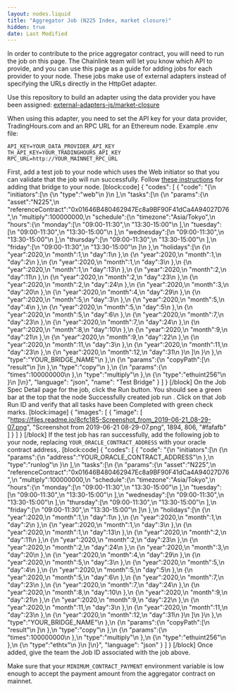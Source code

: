```yaml
---
layout: nodes.liquid
title: "Aggregator Job (N225 Index, market closure)"
hidden: true
date: Last Modified
---
```

In order to contribute to the price aggregator contract, you will need to run the job on this page. The Chainlink team will let you know which API to provide, and you can use this page as a guide for adding jobs for each provider to your node. These jobs make use of external adapters instead of specifying the URLs directly in the HttpGet adapter.

Use this repository to build an adapter using the data provider you have been assigned: 
[external-adapters-js/market-closure](https://github.com/smartcontractkit/external-adapters-js/tree/master/market-closure)

When using this adapter, you need to set the API key for your data provider, TradingHours.com and an RPC URL for an Ethereum node. Example .env file:

```
API_KEY=YOUR_DATA_PROVIDER_API_KEY
TH_API_KEY=YOUR_TRADINGHOURS_API_KEY
RPC_URL=http://YOUR_MAINNET_RPC_URL
```

First, add a test job to your node which uses the Web initiator so that you can validate that the job will run successfully. Follow [these instructions](doc:node-operators) for adding that bridge to your node.
[block:code]
{
  "codes": [
    {
      "code": "{\n    \"initiators\":[\n        {\n            \"type\":\"web\"\n        }\n    ],\n    \"tasks\":[\n        {\n            \"params\":{\n                \"asset\":\"N225\",\n                \"referenceContract\":\"0x01646B480462947Ec8a9BF90F41dCa4A94027D76\",\n                \"multiply\":100000000,\n                \"schedule\":{\n                    \"timezone\":\"Asia/Tokyo\",\n                    \"hours\":{\n                        \"monday\":[\n                            \"09:00-11:30\",\n                            \"13:30-15:00\"\n                        ],\n                        \"tuesday\":[\n                            \"09:00-11:30\",\n                            \"13:30-15:00\"\n                        ],\n                        \"wednesday\":[\n                            \"09:00-11:30\",\n                            \"13:30-15:00\"\n                        ],\n                        \"thursday\":[\n                            \"09:00-11:30\",\n                            \"13:30-15:00\"\n                        ],\n                        \"friday\":[\n                            \"09:00-11:30\",\n                            \"13:30-15:00\"\n                        ]\n                    },\n                    \"holidays\":[\n                        {\n                            \"year\":2020,\n                            \"month\":1,\n                            \"day\":1\n                        },\n                        {\n                            \"year\":2020,\n                            \"month\":1,\n                            \"day\":2\n                        },\n                        {\n                            \"year\":2020,\n                            \"month\":1,\n                            \"day\":3\n                        },\n                        {\n                            \"year\":2020,\n                            \"month\":1,\n                            \"day\":13\n                        },\n                        {\n                            \"year\":2020,\n                            \"month\":2,\n                            \"day\":11\n                        },\n                        {\n                            \"year\":2020,\n                            \"month\":2,\n                            \"day\":23\n                        },\n                        {\n                            \"year\":2020,\n                            \"month\":2,\n                            \"day\":24\n                        },\n                        {\n                            \"year\":2020,\n                            \"month\":3,\n                            \"day\":20\n                        },\n                        {\n                            \"year\":2020,\n                            \"month\":4,\n                            \"day\":29\n                        },\n                        {\n                            \"year\":2020,\n                            \"month\":5,\n                            \"day\":3\n                        },\n                        {\n                            \"year\":2020,\n                            \"month\":5,\n                            \"day\":4\n                        },\n                        {\n                            \"year\":2020,\n                            \"month\":5,\n                            \"day\":5\n                        },\n                        {\n                            \"year\":2020,\n                            \"month\":5,\n                            \"day\":6\n                        },\n                        {\n                            \"year\":2020,\n                            \"month\":7,\n                            \"day\":23\n                        },\n                        {\n                            \"year\":2020,\n                            \"month\":7,\n                            \"day\":24\n                        },\n                        {\n                            \"year\":2020,\n                            \"month\":8,\n                            \"day\":10\n                        },\n                        {\n                            \"year\":2020,\n                            \"month\":9,\n                            \"day\":21\n                        },\n                        {\n                            \"year\":2020,\n                            \"month\":9,\n                            \"day\":22\n                        },\n                        {\n                            \"year\":2020,\n                            \"month\":11,\n                            \"day\":3\n                        },\n                        {\n                            \"year\":2020,\n                            \"month\":11,\n                            \"day\":23\n                        },\n                        {\n                            \"year\":2020,\n                            \"month\":12,\n                            \"day\":31\n                        }\n                    ]\n                }\n            },\n            \"type\":\"YOUR_BRIDGE_NAME\"\n        },\n        {\n            \"params\":{\n                \"copyPath\":[\n                    \"result\"\n                ]\n            },\n            \"type\":\"copy\"\n        },\n        {\n            \"params\":{\n                \"times\":100000000\n            },\n            \"type\":\"multiply\"\n        },\n        {\n            \"type\":\"ethuint256\"\n        }\n    ]\n}",
      "language": "json",
      "name": "Test Bridge"
    }
  ]
}
[/block]
On the Job Spec Detail page for the job, click the Run button. You should see a green bar at the top that the node Successfully created job run <JobRunID>. Click on that Job Run ID and verify that all tasks have been Completed with green check marks.
[block:image]
{
  "images": [
    {
      "image": [
        "https://files.readme.io/8cfc185-Screenshot_from_2019-06-21_08-29-07.png",
        "Screenshot from 2019-06-21 08-29-07.png",
        1894,
        806,
        "#fafafb"
      ]
    }
  ]
}
[/block]
If the test job has ran successfully, add the following job to your node, replacing `YOUR_ORACLE_CONTRACT_ADDRESS` with your oracle contract address,.
[block:code]
{
  "codes": [
    {
      "code": "{\n    \"initiators\":[\n        {\n            \"params\":{\n                \"address\":\"YOUR_ORACLE_CONTRACT_ADDRESS\"\n            },\n            \"type\":\"runlog\"\n        }\n    ],\n    \"tasks\":[\n        {\n            \"params\":{\n                \"asset\":\"N225\",\n                \"referenceContract\":\"0x01646B480462947Ec8a9BF90F41dCa4A94027D76\",\n                \"multiply\":100000000,\n                \"schedule\":{\n                    \"timezone\":\"Asia/Tokyo\",\n                    \"hours\":{\n                        \"monday\":[\n                            \"09:00-11:30\",\n                            \"13:30-15:00\"\n                        ],\n                        \"tuesday\":[\n                            \"09:00-11:30\",\n                            \"13:30-15:00\"\n                        ],\n                        \"wednesday\":[\n                            \"09:00-11:30\",\n                            \"13:30-15:00\"\n                        ],\n                        \"thursday\":[\n                            \"09:00-11:30\",\n                            \"13:30-15:00\"\n                        ],\n                        \"friday\":[\n                            \"09:00-11:30\",\n                            \"13:30-15:00\"\n                        ]\n                    },\n                    \"holidays\":[\n                        {\n                            \"year\":2020,\n                            \"month\":1,\n                            \"day\":1\n                        },\n                        {\n                            \"year\":2020,\n                            \"month\":1,\n                            \"day\":2\n                        },\n                        {\n                            \"year\":2020,\n                            \"month\":1,\n                            \"day\":3\n                        },\n                        {\n                            \"year\":2020,\n                            \"month\":1,\n                            \"day\":13\n                        },\n                        {\n                            \"year\":2020,\n                            \"month\":2,\n                            \"day\":11\n                        },\n                        {\n                            \"year\":2020,\n                            \"month\":2,\n                            \"day\":23\n                        },\n                        {\n                            \"year\":2020,\n                            \"month\":2,\n                            \"day\":24\n                        },\n                        {\n                            \"year\":2020,\n                            \"month\":3,\n                            \"day\":20\n                        },\n                        {\n                            \"year\":2020,\n                            \"month\":4,\n                            \"day\":29\n                        },\n                        {\n                            \"year\":2020,\n                            \"month\":5,\n                            \"day\":3\n                        },\n                        {\n                            \"year\":2020,\n                            \"month\":5,\n                            \"day\":4\n                        },\n                        {\n                            \"year\":2020,\n                            \"month\":5,\n                            \"day\":5\n                        },\n                        {\n                            \"year\":2020,\n                            \"month\":5,\n                            \"day\":6\n                        },\n                        {\n                            \"year\":2020,\n                            \"month\":7,\n                            \"day\":23\n                        },\n                        {\n                            \"year\":2020,\n                            \"month\":7,\n                            \"day\":24\n                        },\n                        {\n                            \"year\":2020,\n                            \"month\":8,\n                            \"day\":10\n                        },\n                        {\n                            \"year\":2020,\n                            \"month\":9,\n                            \"day\":21\n                        },\n                        {\n                            \"year\":2020,\n                            \"month\":9,\n                            \"day\":22\n                        },\n                        {\n                            \"year\":2020,\n                            \"month\":11,\n                            \"day\":3\n                        },\n                        {\n                            \"year\":2020,\n                            \"month\":11,\n                            \"day\":23\n                        },\n                        {\n                            \"year\":2020,\n                            \"month\":12,\n                            \"day\":31\n                        }\n                    ]\n                }\n            },\n            \"type\":\"YOUR_BRIDGE_NAME\"\n        },\n        {\n            \"params\":{\n                \"copyPath\":[\n                    \"result\"\n                ]\n            },\n            \"type\":\"copy\"\n        },\n        {\n            \"params\":{\n                \"times\":100000000\n            },\n            \"type\":\"multiply\"\n        },\n        {\n            \"type\":\"ethuint256\"\n        },\n        {\n            \"type\":\"ethtx\"\n        }\n    ]\n}",
      "language": "json"
    }
  ]
}
[/block]
Once added, give the team the Job ID associated with the job above.

Make sure that your `MINIMUM_CONTRACT_PAYMENT` environment variable is low enough to accept the payment amount from the aggregator contract on mainnet.